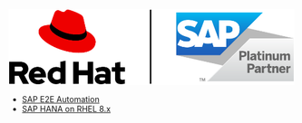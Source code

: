 ![rh-sap-side](img/Logo-Red_Hat-SAP_Platinum-C-Standard-RGB.png)

* [SAP E2E Automation](sap-e2e-ansible/README.md)
* [SAP HANA on RHEL 8.x](sap-hana-rhel8/README.md)